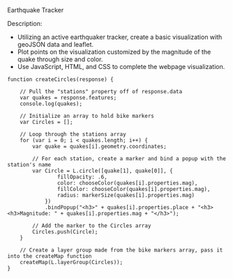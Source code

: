 Earthquake Tracker

Description:
- Utilizing an active earthquaker tracker, create a basic visualization with geoJSON data and leaflet. 
- Plot points on the visualization customized by the magnitude of the quake through size and color. 
- Use JavaScript, HTML, and CSS to complete the webpage visualization. 

```
function createCircles(response) {

    // Pull the "stations" property off of response.data
    var quakes = response.features;
    console.log(quakes);

    // Initialize an array to hold bike markers
    var Circles = [];

    // Loop through the stations array
    for (var i = 0; i < quakes.length; i++) {
        var quake = quakes[i].geometry.coordinates;

        // For each station, create a marker and bind a popup with the station's name
        var Circle = L.circle([quake[1], quake[0]], {
                fillOpacity: .6,
                color: chooseColor(quakes[i].properties.mag),
                fillColor: chooseColor(quakes[i].properties.mag),
                radius: markerSize(quakes[i].properties.mag)
            })
            .bindPopup("<h3>" + quakes[i].properties.place + "<h3><h3>Magnitude: " + quakes[i].properties.mag + "</h3>");

        // Add the marker to the Circles array
        Circles.push(Circle);
    }

    // Create a layer group made from the bike markers array, pass it into the createMap function
    createMap(L.layerGroup(Circles));
}
```
